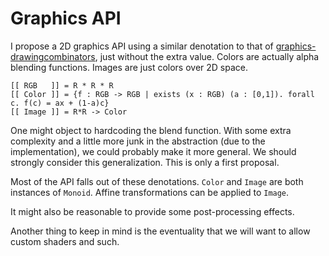Graphics API
============

I propose a 2D graphics API using a similar denotation to that of
[graphics-drawingcombinators](http://hackage.haskell.org/package/graphics-drawingcombinators),
just without the extra value. Colors are actually alpha blending
functions. Images are just colors over 2D space.

    [[ RGB   ]] = R * R * R
    [[ Color ]] = {f : RGB -> RGB | exists (x : RGB) (a : [0,1]). forall c. f(c) = ax + (1-a)c}
    [[ Image ]] = R*R -> Color

One might object to hardcoding the blend function. With some extra
complexity and a little more junk in the abstraction (due to the
implementation), we could probably make it more general. We should
strongly consider this generalization. This is only a first proposal.

Most of the API falls out of these denotations. `Color` and `Image`
are both instances of `Monoid`. Affine transformations can be applied
to `Image`.

It might also be reasonable to provide some post-processing effects.

Another thing to keep in mind is the eventuality that we will want to
allow custom shaders and such.
